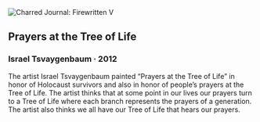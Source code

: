<div class="artwork-of-the-day">
  <div class="container">
    <div class="img-wrapper">
      <img
        src="https://uploads0.wikiart.org/00333/images/israel-tsvaygenbaum/israel-tsvaygenbaum-prayers-at-the-tree-of-life.jpg"
        alt="Charred Journal: Firewritten V" />
    </div>
    <div class="artwork-detail">
      <div class="artwork-origin"> 
        <h2 class="artwork-name">Prayers at the Tree of Life</h2>
        <h3 class="artist">
          Israel Tsvaygenbaum
                    ·  2012
        </h3>
      </div>
      <p class="description">
        <span class="artwork-description-text ng-binding" ng-bind-html="viewModel.ArtworkOfTheDay.Description | unsafe">The artist Israel Tsvaygenbaum painted “Prayers at the Tree of Life” in honor of Holocaust survivors and also in honor of people’s prayers at the Tree of Life. The artist thinks that at some point in our lives our prayers turn to a Tree of Life where each branch represents the prayers of a generation. The artist also thinks we all have our Tree of Life that hears our prayers.</span>
                        <div class="text-shadow-container ng-hide" ng-show="showShadow"></div>
      </p>
    </div>
  </div>

</div>
